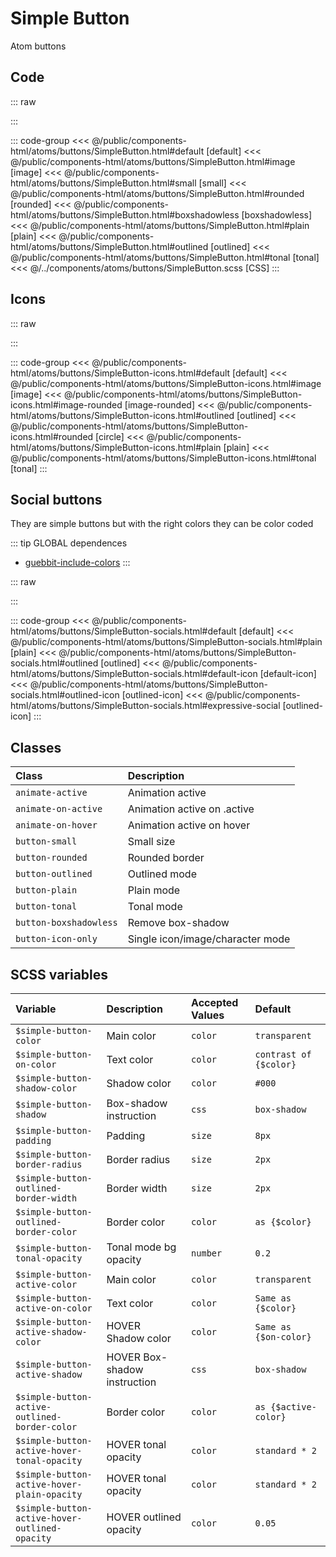 # Simple Button
<Badge type="tip">Atom</Badge> <Badge type="info">buttons</Badge>

## Code

::: raw
<div class="dev-section">
    <!--@include: ../../public/components-html/atoms/buttons/SimpleButton.html -->
</div>
:::

::: code-group
<<< @/public/components-html/atoms/buttons/SimpleButton.html#default [default]
<<< @/public/components-html/atoms/buttons/SimpleButton.html#image [image]
<<< @/public/components-html/atoms/buttons/SimpleButton.html#small [small]
<<< @/public/components-html/atoms/buttons/SimpleButton.html#rounded [rounded]
<<< @/public/components-html/atoms/buttons/SimpleButton.html#boxshadowless [boxshadowless]
<<< @/public/components-html/atoms/buttons/SimpleButton.html#plain [plain]
<<< @/public/components-html/atoms/buttons/SimpleButton.html#outlined [outlined]
<<< @/public/components-html/atoms/buttons/SimpleButton.html#tonal [tonal]
<<< @/../components/atoms/buttons/SimpleButton.scss [CSS]
:::

## Icons

::: raw
<div class="dev-section">
    <!--@include: ../../public/components-html/atoms/buttons/SimpleButton-icons.html -->
</div>
:::

::: code-group
<<< @/public/components-html/atoms/buttons/SimpleButton-icons.html#default [default]
<<< @/public/components-html/atoms/buttons/SimpleButton-icons.html#image [image]
<<< @/public/components-html/atoms/buttons/SimpleButton-icons.html#image-rounded [image-rounded]
<<< @/public/components-html/atoms/buttons/SimpleButton-icons.html#outlined [outlined]
<<< @/public/components-html/atoms/buttons/SimpleButton-icons.html#rounded [circle]
<<< @/public/components-html/atoms/buttons/SimpleButton-icons.html#plain [plain]
<<< @/public/components-html/atoms/buttons/SimpleButton-icons.html#tonal [tonal]
:::


## Social buttons
They are simple buttons but with the right colors they can be color coded

::: tip GLOBAL dependences
- [guebbit-include-colors](/global/includers/colors.md)
:::

::: raw
<div class="dev-section">
    <!--@include: ../../public/components-html/atoms/buttons/SimpleButton-socials.html -->
</div>
:::

::: code-group
<<< @/public/components-html/atoms/buttons/SimpleButton-socials.html#default [default]
<<< @/public/components-html/atoms/buttons/SimpleButton-socials.html#plain [plain]
<<< @/public/components-html/atoms/buttons/SimpleButton-socials.html#outlined [outlined]
<<< @/public/components-html/atoms/buttons/SimpleButton-socials.html#default-icon [default-icon]
<<< @/public/components-html/atoms/buttons/SimpleButton-socials.html#outlined-icon [outlined-icon]
<<< @/public/components-html/atoms/buttons/SimpleButton-socials.html#expressive-social [outlined-icon]
:::


## Classes

| Class                  | Description                       |
|:-----------------------|:----------------------------------|
| `animate-active`       | Animation active                  |
| `animate-on-active`    | Animation active on .active       |
| `animate-on-hover`     | Animation active on hover         |
| `button-small`         | Small size                        |
| `button-rounded`       | Rounded border                    |
| `button-outlined`      | Outlined mode                     |
| `button-plain`         | Plain mode                        |
| `button-tonal`         | Tonal mode                        |
| `button-boxshadowless` | Remove box-shadow                 |
| `button-icon-only`     | Single icon/image/character mode  |

## SCSS variables

| Variable                                       | Description                  | Accepted Values | Default                |
|:-----------------------------------------------|:-----------------------------|:----------------|:-----------------------|
| `$simple-button-color`                         | Main color                   | `color`         | `transparent`          |
| `$simple-button-on-color`                      | Text color                   | `color`         | `contrast of {$color}` |
| `$simple-button-shadow-color`                  | Shadow color                 | `color`         | `#000`                 |
| `$simple-button-shadow`                        | Box-shadow instruction       | `css`           | `box-shadow`           |
| `$simple-button-padding`                       | Padding                      | `size`          | `8px`                  |
| `$simple-button-border-radius`                 | Border radius                | `size`          | `2px`                  |
| `$simple-button-outlined-border-width`         | Border width                 | `size`          | `2px`                  |
| `$simple-button-outlined-border-color`         | Border color                 | `color`         | `as {$color}`          |
| `$simple-button-tonal-opacity`                 | Tonal mode bg opacity        | `number`        | `0.2`                  |
| `$simple-button-active-color`                  | Main color                   | `color`         | `transparent`          |
| `$simple-button-active-on-color`               | Text color                   | `color`         | `Same as {$color}`     |
| `$simple-button-active-shadow-color`           | HOVER Shadow color           | `color`         | `Same as {$on-color}`  |
| `$simple-button-active-shadow`                 | HOVER Box-shadow instruction | `css`           | `box-shadow`           |
| `$simple-button-active-outlined-border-color`  | Border color                 | `color`         | `as {$active-color}`   |
| `$simple-button-active-hover-tonal-opacity`    | HOVER tonal opacity          | `color`         | `standard * 2`         |
| `$simple-button-active-hover-plain-opacity`    | HOVER tonal opacity          | `color`         | `standard * 2`         |
| `$simple-button-active-hover-outlined-opacity` | HOVER outlined opacity       | `color`         | `0.05`                 |

<style lang="scss">
@import "docs/theme.scss";
@include guebbit-include-colors(("brand"), ("border", "pseudo", "hover"));

$simple-button-color: $primary-color;
$simple-button-active-color: $secondary-color;

@import "components/atoms/buttons/SimpleButton.scss";
</style>
